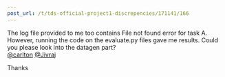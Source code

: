 ```yaml
---
post_url: /t/tds-official-project1-discrepencies/171141/166
---
```

The log file provided to me too contains File not found error for task A. However, running the code on the evaluate.py files gave me results. Could you please look into the datagen part?  
[@carlton](/u/carlton) [@Jivraj](/u/jivraj)

Thanks